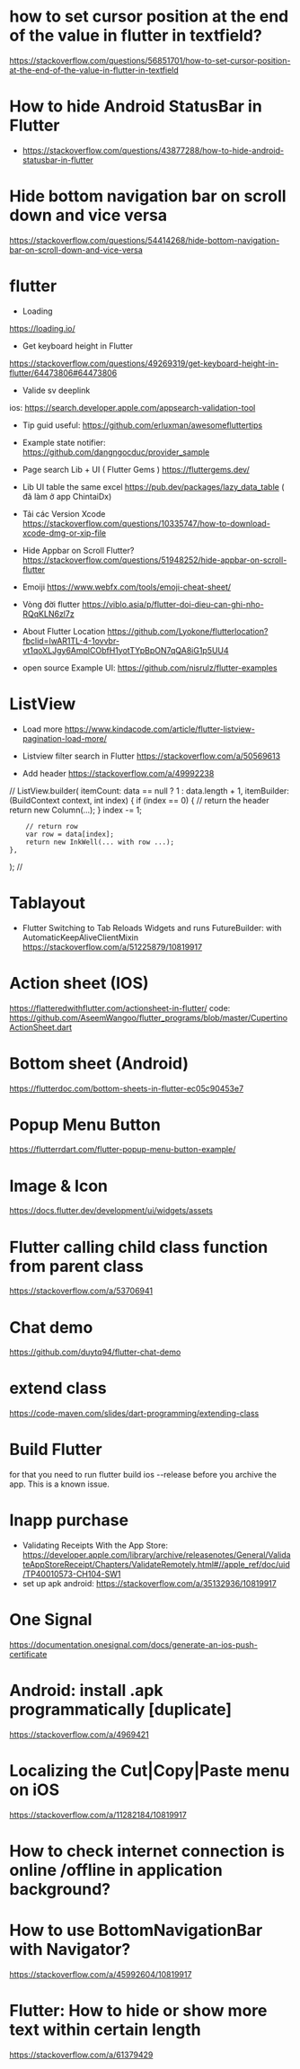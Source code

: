 

# how to set cursor position at the end of the value in flutter in textfield?
https://stackoverflow.com/questions/56851701/how-to-set-cursor-position-at-the-end-of-the-value-in-flutter-in-textfield
# How to hide Android StatusBar in Flutter
- https://stackoverflow.com/questions/43877288/how-to-hide-android-statusbar-in-flutter

#  Hide bottom navigation bar on scroll down and vice versa
https://stackoverflow.com/questions/54414268/hide-bottom-navigation-bar-on-scroll-down-and-vice-versa

# flutter

- Loading

https://loading.io/
- Get keyboard height in Flutter

https://stackoverflow.com/questions/49269319/get-keyboard-height-in-flutter/64473806#64473806

- Valide sv deeplink 

ios: https://search.developer.apple.com/appsearch-validation-tool

- Tip guid useful:
https://github.com/erluxman/awesomefluttertips

- Example state notifier:
https://github.com/dangngocduc/provider_sample

- Page search Lib + UI ( Flutter Gems )
https://fluttergems.dev/

- Lib UI table the same excel
https://pub.dev/packages/lazy_data_table ( đã làm ở app ChintaiDx)

- Tải các Version Xcode
https://stackoverflow.com/questions/10335747/how-to-download-xcode-dmg-or-xip-file

- Hide Appbar on Scroll Flutter?
https://stackoverflow.com/questions/51948252/hide-appbar-on-scroll-flutter

- Emoiji
https://www.webfx.com/tools/emoji-cheat-sheet/

- Vòng đời flutter
https://viblo.asia/p/flutter-doi-dieu-can-ghi-nho-RQqKLN6zl7z

- About Flutter Location
https://github.com/Lyokone/flutterlocation?fbclid=IwAR1TL-4-1ovvbr-vt1qoXLJgy6AmplCObfH1yotTYpBpON7qQA8iG1p5UU4

- open source Example UI: 
https://github.com/nisrulz/flutter-examples

# ListView
- Load more
https://www.kindacode.com/article/flutter-listview-pagination-load-more/

- Listview filter search in Flutter
https://stackoverflow.com/a/50569613

- Add header
https://stackoverflow.com/a/49992238

//
ListView.builder(
    itemCount: data == null ? 1 : data.length + 1,
    itemBuilder: (BuildContext context, int index) {
        if (index == 0) {
            // return the header
            return new Column(...);
        }
        index -= 1;

        // return row
        var row = data[index];
        return new InkWell(... with row ...);
    },
);
//
# Tablayout
- Flutter Switching to Tab Reloads Widgets and runs FutureBuilder: with AutomaticKeepAliveClientMixin
https://stackoverflow.com/a/51225879/10819917

# Action sheet (IOS)
https://flatteredwithflutter.com/actionsheet-in-flutter/
code: https://github.com/AseemWangoo/flutter_programs/blob/master/CupertinoActionSheet.dart

# Bottom sheet (Android)
https://flutterdoc.com/bottom-sheets-in-flutter-ec05c90453e7

# Popup Menu Button
https://flutterrdart.com/flutter-popup-menu-button-example/

# Image & Icon
https://docs.flutter.dev/development/ui/widgets/assets

# Flutter calling child class function from parent class
https://stackoverflow.com/a/53706941

# Chat demo
https://github.com/duytq94/flutter-chat-demo

# extend class
https://code-maven.com/slides/dart-programming/extending-class

# Build Flutter
for that you need to run flutter build ios --release before you archive the app.
This is a known issue.

# Inapp purchase
- Validating Receipts With the App Store: https://developer.apple.com/library/archive/releasenotes/General/ValidateAppStoreReceipt/Chapters/ValidateRemotely.html#//apple_ref/doc/uid/TP40010573-CH104-SW1
- set up apk android: https://stackoverflow.com/a/35132936/10819917

# One Signal
https://documentation.onesignal.com/docs/generate-an-ios-push-certificate

# Android: install .apk programmatically [duplicate]
https://stackoverflow.com/a/4969421

# Localizing the Cut|Copy|Paste menu on iOS
https://stackoverflow.com/a/11282184/10819917

# How to check internet connection is online /offline in application background?

# How to use BottomNavigationBar with Navigator?
https://stackoverflow.com/a/45992604/10819917

# Flutter: How to hide or show more text within certain length
https://stackoverflow.com/a/61379429
